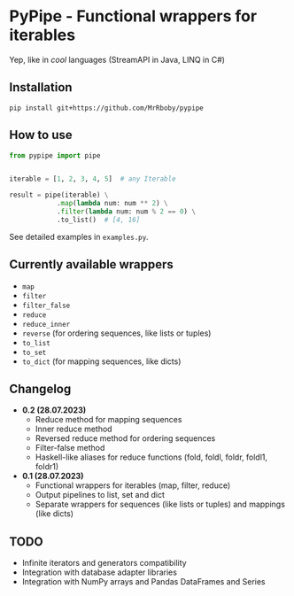 # PyPipe - Functional wrappers for iterables

Yep, like in _cool_ languages (StreamAPI in Java, LINQ in C#)

## Installation

```
pip install git+https://github.com/MrRboby/pypipe
```

## How to use

```python
from pypipe import pipe


iterable = [1, 2, 3, 4, 5]  # any Iterable

result = pipe(iterable) \
            .map(lambda num: num ** 2) \
            .filter(lambda num: num % 2 == 0) \
            .to_list()  # [4, 16]
```

See detailed examples in `examples.py`.

## Currently available wrappers

* `map`
* `filter`
* `filter_false`
* `reduce`
* `reduce_inner`
* `reverse` (for ordering sequences, like lists or tuples)
* `to_list`
* `to_set`
* `to_dict` (for mapping sequences, like dicts)


## Changelog

* __0.2 (28.07.2023)__
    * Reduce method for mapping sequences
    * Inner reduce method
    * Reversed reduce method for ordering sequences
    * Filter-false method
    * Haskell-like aliases for reduce functions (fold, foldl, foldr, foldl1, foldr1)
* __0.1 (28.07.2023)__
    * Functional wrappers for iterables (map, filter, reduce)
    * Output pipelines to list, set and dict
    * Separate wrappers for sequences (like lists or tuples) and mappings (like dicts)

## TODO

* Infinite iterators and generators compatibility
* Integration with database adapter libraries
* Integration with NumPy arrays and Pandas DataFrames and Series